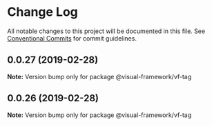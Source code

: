 # Change Log

All notable changes to this project will be documented in this file.
See [Conventional Commits](https://conventionalcommits.org) for commit guidelines.

## 0.0.27 (2019-02-28)

**Note:** Version bump only for package @visual-framework/vf-tag





## 0.0.26 (2019-02-28)

**Note:** Version bump only for package @visual-framework/vf-tag
